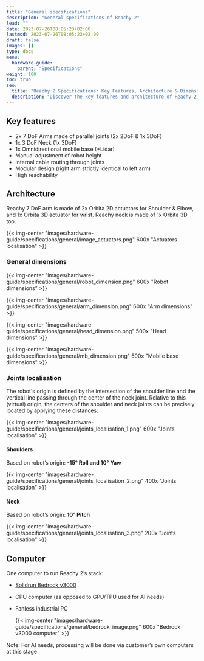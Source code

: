 ```yaml
---
title: "General specifications"
description: "General specifications of Reachy 2"
lead: ""
date: 2023-07-26T08:05:23+02:00
lastmod: 2023-07-26T08:05:23+02:00
draft: false
images: []
type: docs
menu:
  hardware-guide:
    parent: "Specifications"
weight: 100
toc: true
seo:
  title: "Reachy 2 Specifications: Key Features, Architecture & Dimensions"
  description: "Discover the key features and architecture of Reachy 2, including its 7 DoF arms, omnidirectional mobile base, and modular design. Explore the robot’s dimensions and actuator localization."
---
```


## Key features

- 2x 7 DoF Arms made of parallel joints (2x 2DoF & 1x 3DoF)
- 1x 3 DoF Neck (1x 3DoF)
- 1x Omnidirectional mobile base (+Lidar)
- Manual adjustment of robot height
- Internal cable routing through joints
- Modular design (right arm strictly identical to left arm)
- High reachability

## Architecture

Reachy 7 DoF arm is made of 2x Orbita 2D actuators for Shoulder & Elbow, and 1x Orbita 3D actuator for wrist. Reachy neck is made of 1x Orbita 3D too.

  {{< img-center "images/hardware-guide/specifications/general/image_actuators.png" 600x "Actuators localisation" >}}

### General dimensions

  {{< img-center "images/hardware-guide/specifications/general/robot_dimension.png" 600x "Robot dimensions" >}}

  {{< img-center "images/hardware-guide/specifications/general/arm_dimension.png" 600x "Arm dimensions" >}}

  {{< img-center "images/hardware-guide/specifications/general/head_dimension.png" 500x "Head dimensions" >}}

  {{< img-center "images/hardware-guide/specifications/general/mb_dimension.png" 500x "Mobile base dimensions" >}}


### Joints localisation

The robot's origin is defined by the intersection of the shoulder line and the vertical line passing through the center of the neck joint. Relative to this (virtual) origin, the centers of the shoulder and neck joints can be precisely located by applying these distances:

  {{< img-center "images/hardware-guide/specifications/general/joints_localisation_1.png" 600x "Joints localisation" >}}


#### Shoulders 

Based on robot’s origin: **-15° Roll and 10° Yaw**
    
  {{< img-center "images/hardware-guide/specifications/general/joints_localisation_2.png" 400x "Joints localisation" >}}
    
#### Neck 

Based on robot’s origin: **10° Pitch**
    
  {{< img-center "images/hardware-guide/specifications/general/joints_localisation_3.png" 200x "Joints localisation" >}}


## Computer
One computer to run Reachy 2’s stack:

- [Solidrun Bedrock v3000](https://www.solid-run.com/industrial-computers/bedrock-v3000-basic/)
- CPU computer (as opposed to GPU/TPU used for AI needs)
- Fanless industrial PC  

  {{< img-center "images/hardware-guide/specifications/general/bedrock_image.png" 600x "Bedrock v3000 computer" >}}    

Note: For AI needs, processing will be done via customer’s own computers at this stage
